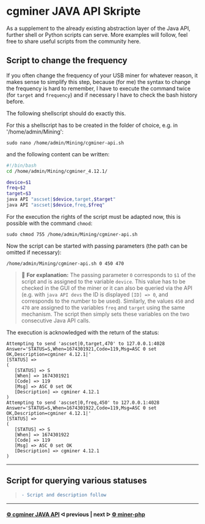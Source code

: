 # cgminer JAVA API Skripte

As a supplement to the already existing abstraction layer of the Java API, further shell or Python scripts can serve. More examples will follow, feel free to share useful scripts from the community here.

## Script to change the frequency

If you often change the frequency of your USB miner for whatever reason, it makes sense to simplify this step, because (for me) the syntax to change the frequency is hard to remember, I have to execute the command twice (for `target` and `frequency`) and if necessary I have to check the bash history before.

The following shellscript should do exactly this.

For this a shellscript has to be created in the folder of choice, e.g. in '/home/admin/Mining':

```console
sudo nano /home/admin/Mining/cgminer-api.sh
```

and the following content can be written:

```bash
#!/bin/bash
cd /home/admin/Mining/cgminer_4.12.1/

device=$1
freq=$2
target=$3
java API "ascset|$device,target,$target"
java API "ascset|$device,freq,$freq"
```

For the execution the rights of the script must be adapted now, this is possible with the command `chmod`:

```console
sudo chmod 755 /home/admin/Mining/cgminer-api.sh
```

Now the script can be started with passing parameters (the path can be omitted if necessary):

```console
/home/admin/Mining/cgminer-api.sh 0 450 470
```

> :memo: **For explanation:** The passing parameter `0` corresponds to `$1` of the script and is assigned to the variable `device`. This value has to be checked in the GUI of the miner or it can also be queried via the API (e.g. with `java API devs` the ID is displayed `[ID] => 0`, and corresponds to the number to be used). Similarly, the values `450` and `470` are assigned to the variables `freq` and `target` using the same mechanism. The script then simply sets these variables on the two consecutive Java API calls.

The execution is acknowledged with the return of the status:

```console
Attempting to send 'ascset|0,target,470' to 127.0.0.1:4028
Answer='STATUS=S,When=1674301921,Code=119,Msg=ASC 0 set OK,Description=cgminer 4.12.1|'
[STATUS] =>
(
   [STATUS] => S
   [When] => 1674301921
   [Code] => 119
   [Msg] => ASC 0 set OK
   [Description] => cgminer 4.12.1
)
Attempting to send 'ascset|0,freq,450' to 127.0.0.1:4028
Answer='STATUS=S,When=1674301922,Code=119,Msg=ASC 0 set OK,Description=cgminer 4.12.1|'
[STATUS] =>
(
   [STATUS] => S
   [When] => 1674301922
   [Code] => 119
   [Msg] => ASC 0 set OK
   [Description] => cgminer 4.12.1
)
```

---

## Script for querying various statuses

> ```diff 
> - Script and description follow
> ```

---

#### [⚙️ cgminer JAVA API](/cgminer_JAVA_API.md)  ᐊ  previous | next  ᐅ  [⚙️ miner-php](/miner-php.md)
